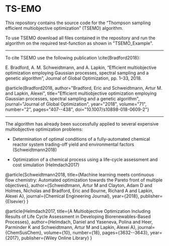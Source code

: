 # TS-EMO
This repository contains the source code for the “Thompson sampling efficient multiobjective optimization” (TSEMO) algorithm. 

To use TSEMO download all files contained in the repository and run the algorithm on the required test-function as shown in "TSEMO_Example".

______________________________________________________________________________________________________________________________
To cite TSEMO use the following publication \cite{Bradford2018}:

E. Bradford, A. M. Schweidtmann, and A. Lapkin, “Efficient multiobjective
optimization employing Gaussian processes, spectral sampling
and a genetic algorithm”, Journal of Global Optimization, pp. 1–33,
2018.

@article{Bradford2018,
author="Bradford, Eric
and Schweidtmann, Artur M.
and Lapkin, Alexei",
title="Efficient multiobjective optimization employing Gaussian processes, spectral sampling and a genetic algorithm",
journal="Journal of Global Optimization",
year="2018",
volume="71",
number="2",
pages="407--438",
doi="10.1007/s10898-018-0609-2"}

____________________________________________________________________________________________________________________________
The algorithm has already been successfully applied to several expensive multiobjective optimization problems:

- Determination of optimal conditions of a fully-automated chemical reactor system trading-off yield and environmental factors (Schweidtmann2018) 

- Optimization of a chemical process using a life-cycle assessment and cost simulation (Helmdach2017) 

@article{Schweidtmann2018,
  title={Machine learning meets continuous flow chemistry: Automated optimization towards the Pareto front of multiple objectives},
  author={Schweidtmann, Artur M and Clayton, Adam D and Holmes, Nicholas and Bradford, Eric and Bourne, Richard A and Lapkin, Alexei A},
  journal={Chemical Engineering Journal},
  year={2018},
  publisher={Elsevier}
}

@article{Helmdach2017,
  title={A Multiobjective Optimization Including Results of Life Cycle Assessment in Developing Biorenewables-Based Processes},
  author={Helmdach, Daniel and Yaseneva, Polina and Heer, Parminder K and Schweidtmann, Artur M and Lapkin, Alexei A},
  journal={ChemSusChem},
  volume={10},
  number={18},
  pages={3632--3643},
  year={2017},
  publisher={Wiley Online Library}
}
